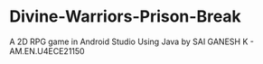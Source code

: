 # Divine-Warriors-Prison-Break
A 2D RPG game in Android Studio Using Java
by SAI GANESH K -   AM.EN.U4ECE21150
